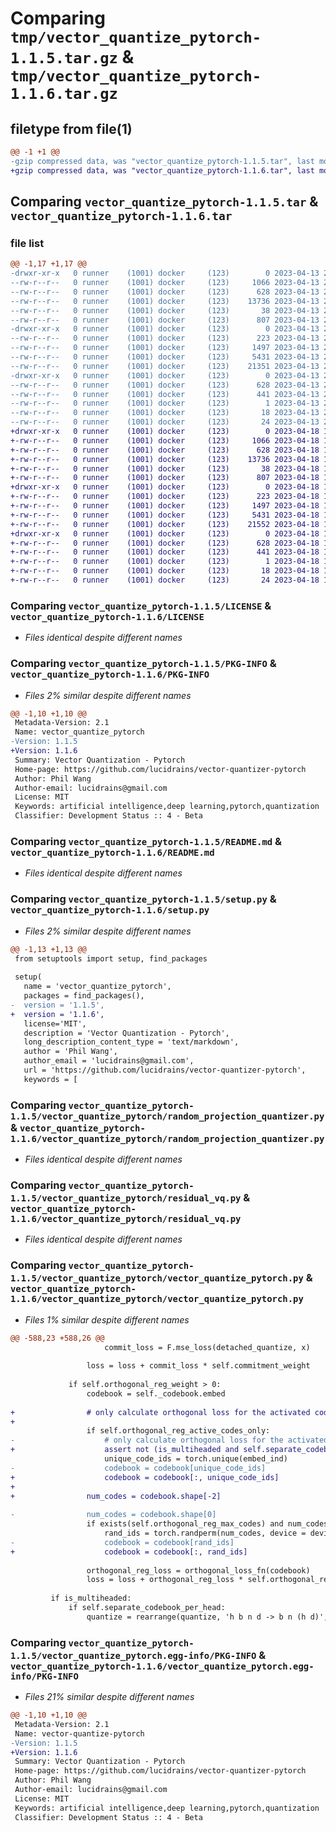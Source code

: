 # Comparing `tmp/vector_quantize_pytorch-1.1.5.tar.gz` & `tmp/vector_quantize_pytorch-1.1.6.tar.gz`

## filetype from file(1)

```diff
@@ -1 +1 @@
-gzip compressed data, was "vector_quantize_pytorch-1.1.5.tar", last modified: Thu Apr 13 20:21:35 2023, max compression
+gzip compressed data, was "vector_quantize_pytorch-1.1.6.tar", last modified: Tue Apr 18 14:58:19 2023, max compression
```

## Comparing `vector_quantize_pytorch-1.1.5.tar` & `vector_quantize_pytorch-1.1.6.tar`

### file list

```diff
@@ -1,17 +1,17 @@
-drwxr-xr-x   0 runner    (1001) docker     (123)        0 2023-04-13 20:21:35.231237 vector_quantize_pytorch-1.1.5/
--rw-r--r--   0 runner    (1001) docker     (123)     1066 2023-04-13 20:21:25.000000 vector_quantize_pytorch-1.1.5/LICENSE
--rw-r--r--   0 runner    (1001) docker     (123)      628 2023-04-13 20:21:35.231237 vector_quantize_pytorch-1.1.5/PKG-INFO
--rw-r--r--   0 runner    (1001) docker     (123)    13736 2023-04-13 20:21:25.000000 vector_quantize_pytorch-1.1.5/README.md
--rw-r--r--   0 runner    (1001) docker     (123)       38 2023-04-13 20:21:35.231237 vector_quantize_pytorch-1.1.5/setup.cfg
--rw-r--r--   0 runner    (1001) docker     (123)      807 2023-04-13 20:21:25.000000 vector_quantize_pytorch-1.1.5/setup.py
-drwxr-xr-x   0 runner    (1001) docker     (123)        0 2023-04-13 20:21:35.231237 vector_quantize_pytorch-1.1.5/vector_quantize_pytorch/
--rw-r--r--   0 runner    (1001) docker     (123)      223 2023-04-13 20:21:25.000000 vector_quantize_pytorch-1.1.5/vector_quantize_pytorch/__init__.py
--rw-r--r--   0 runner    (1001) docker     (123)     1497 2023-04-13 20:21:25.000000 vector_quantize_pytorch-1.1.5/vector_quantize_pytorch/random_projection_quantizer.py
--rw-r--r--   0 runner    (1001) docker     (123)     5431 2023-04-13 20:21:25.000000 vector_quantize_pytorch-1.1.5/vector_quantize_pytorch/residual_vq.py
--rw-r--r--   0 runner    (1001) docker     (123)    21351 2023-04-13 20:21:25.000000 vector_quantize_pytorch-1.1.5/vector_quantize_pytorch/vector_quantize_pytorch.py
-drwxr-xr-x   0 runner    (1001) docker     (123)        0 2023-04-13 20:21:35.231237 vector_quantize_pytorch-1.1.5/vector_quantize_pytorch.egg-info/
--rw-r--r--   0 runner    (1001) docker     (123)      628 2023-04-13 20:21:35.000000 vector_quantize_pytorch-1.1.5/vector_quantize_pytorch.egg-info/PKG-INFO
--rw-r--r--   0 runner    (1001) docker     (123)      441 2023-04-13 20:21:35.000000 vector_quantize_pytorch-1.1.5/vector_quantize_pytorch.egg-info/SOURCES.txt
--rw-r--r--   0 runner    (1001) docker     (123)        1 2023-04-13 20:21:35.000000 vector_quantize_pytorch-1.1.5/vector_quantize_pytorch.egg-info/dependency_links.txt
--rw-r--r--   0 runner    (1001) docker     (123)       18 2023-04-13 20:21:35.000000 vector_quantize_pytorch-1.1.5/vector_quantize_pytorch.egg-info/requires.txt
--rw-r--r--   0 runner    (1001) docker     (123)       24 2023-04-13 20:21:35.000000 vector_quantize_pytorch-1.1.5/vector_quantize_pytorch.egg-info/top_level.txt
+drwxr-xr-x   0 runner    (1001) docker     (123)        0 2023-04-18 14:58:19.156818 vector_quantize_pytorch-1.1.6/
+-rw-r--r--   0 runner    (1001) docker     (123)     1066 2023-04-18 14:58:08.000000 vector_quantize_pytorch-1.1.6/LICENSE
+-rw-r--r--   0 runner    (1001) docker     (123)      628 2023-04-18 14:58:19.156818 vector_quantize_pytorch-1.1.6/PKG-INFO
+-rw-r--r--   0 runner    (1001) docker     (123)    13736 2023-04-18 14:58:08.000000 vector_quantize_pytorch-1.1.6/README.md
+-rw-r--r--   0 runner    (1001) docker     (123)       38 2023-04-18 14:58:19.156818 vector_quantize_pytorch-1.1.6/setup.cfg
+-rw-r--r--   0 runner    (1001) docker     (123)      807 2023-04-18 14:58:08.000000 vector_quantize_pytorch-1.1.6/setup.py
+drwxr-xr-x   0 runner    (1001) docker     (123)        0 2023-04-18 14:58:19.156818 vector_quantize_pytorch-1.1.6/vector_quantize_pytorch/
+-rw-r--r--   0 runner    (1001) docker     (123)      223 2023-04-18 14:58:08.000000 vector_quantize_pytorch-1.1.6/vector_quantize_pytorch/__init__.py
+-rw-r--r--   0 runner    (1001) docker     (123)     1497 2023-04-18 14:58:08.000000 vector_quantize_pytorch-1.1.6/vector_quantize_pytorch/random_projection_quantizer.py
+-rw-r--r--   0 runner    (1001) docker     (123)     5431 2023-04-18 14:58:08.000000 vector_quantize_pytorch-1.1.6/vector_quantize_pytorch/residual_vq.py
+-rw-r--r--   0 runner    (1001) docker     (123)    21552 2023-04-18 14:58:08.000000 vector_quantize_pytorch-1.1.6/vector_quantize_pytorch/vector_quantize_pytorch.py
+drwxr-xr-x   0 runner    (1001) docker     (123)        0 2023-04-18 14:58:19.156818 vector_quantize_pytorch-1.1.6/vector_quantize_pytorch.egg-info/
+-rw-r--r--   0 runner    (1001) docker     (123)      628 2023-04-18 14:58:19.000000 vector_quantize_pytorch-1.1.6/vector_quantize_pytorch.egg-info/PKG-INFO
+-rw-r--r--   0 runner    (1001) docker     (123)      441 2023-04-18 14:58:19.000000 vector_quantize_pytorch-1.1.6/vector_quantize_pytorch.egg-info/SOURCES.txt
+-rw-r--r--   0 runner    (1001) docker     (123)        1 2023-04-18 14:58:19.000000 vector_quantize_pytorch-1.1.6/vector_quantize_pytorch.egg-info/dependency_links.txt
+-rw-r--r--   0 runner    (1001) docker     (123)       18 2023-04-18 14:58:19.000000 vector_quantize_pytorch-1.1.6/vector_quantize_pytorch.egg-info/requires.txt
+-rw-r--r--   0 runner    (1001) docker     (123)       24 2023-04-18 14:58:19.000000 vector_quantize_pytorch-1.1.6/vector_quantize_pytorch.egg-info/top_level.txt
```

### Comparing `vector_quantize_pytorch-1.1.5/LICENSE` & `vector_quantize_pytorch-1.1.6/LICENSE`

 * *Files identical despite different names*

### Comparing `vector_quantize_pytorch-1.1.5/PKG-INFO` & `vector_quantize_pytorch-1.1.6/PKG-INFO`

 * *Files 2% similar despite different names*

```diff
@@ -1,10 +1,10 @@
 Metadata-Version: 2.1
 Name: vector_quantize_pytorch
-Version: 1.1.5
+Version: 1.1.6
 Summary: Vector Quantization - Pytorch
 Home-page: https://github.com/lucidrains/vector-quantizer-pytorch
 Author: Phil Wang
 Author-email: lucidrains@gmail.com
 License: MIT
 Keywords: artificial intelligence,deep learning,pytorch,quantization
 Classifier: Development Status :: 4 - Beta
```

### Comparing `vector_quantize_pytorch-1.1.5/README.md` & `vector_quantize_pytorch-1.1.6/README.md`

 * *Files identical despite different names*

### Comparing `vector_quantize_pytorch-1.1.5/setup.py` & `vector_quantize_pytorch-1.1.6/setup.py`

 * *Files 2% similar despite different names*

```diff
@@ -1,13 +1,13 @@
 from setuptools import setup, find_packages
 
 setup(
   name = 'vector_quantize_pytorch',
   packages = find_packages(),
-  version = '1.1.5',
+  version = '1.1.6',
   license='MIT',
   description = 'Vector Quantization - Pytorch',
   long_description_content_type = 'text/markdown',
   author = 'Phil Wang',
   author_email = 'lucidrains@gmail.com',
   url = 'https://github.com/lucidrains/vector-quantizer-pytorch',
   keywords = [
```

### Comparing `vector_quantize_pytorch-1.1.5/vector_quantize_pytorch/random_projection_quantizer.py` & `vector_quantize_pytorch-1.1.6/vector_quantize_pytorch/random_projection_quantizer.py`

 * *Files identical despite different names*

### Comparing `vector_quantize_pytorch-1.1.5/vector_quantize_pytorch/residual_vq.py` & `vector_quantize_pytorch-1.1.6/vector_quantize_pytorch/residual_vq.py`

 * *Files identical despite different names*

### Comparing `vector_quantize_pytorch-1.1.5/vector_quantize_pytorch/vector_quantize_pytorch.py` & `vector_quantize_pytorch-1.1.6/vector_quantize_pytorch/vector_quantize_pytorch.py`

 * *Files 1% similar despite different names*

```diff
@@ -588,23 +588,26 @@
                     commit_loss = F.mse_loss(detached_quantize, x)
 
                 loss = loss + commit_loss * self.commitment_weight
 
             if self.orthogonal_reg_weight > 0:
                 codebook = self._codebook.embed
 
+                # only calculate orthogonal loss for the activated codes for this batch
+
                 if self.orthogonal_reg_active_codes_only:
-                    # only calculate orthogonal loss for the activated codes for this batch
+                    assert not (is_multiheaded and self.separate_codebook_per_head), 'orthogonal regularization for only active codes not compatible with multi-headed with separate codebooks yet'
                     unique_code_ids = torch.unique(embed_ind)
-                    codebook = codebook[unique_code_ids]
+                    codebook = codebook[:, unique_code_ids]
+
+                num_codes = codebook.shape[-2]
 
-                num_codes = codebook.shape[0]
                 if exists(self.orthogonal_reg_max_codes) and num_codes > self.orthogonal_reg_max_codes:
                     rand_ids = torch.randperm(num_codes, device = device)[:self.orthogonal_reg_max_codes]
-                    codebook = codebook[rand_ids]
+                    codebook = codebook[:, rand_ids]
 
                 orthogonal_reg_loss = orthogonal_loss_fn(codebook)
                 loss = loss + orthogonal_reg_loss * self.orthogonal_reg_weight
 
         if is_multiheaded:
             if self.separate_codebook_per_head:
                 quantize = rearrange(quantize, 'h b n d -> b n (h d)', h = heads)
```

### Comparing `vector_quantize_pytorch-1.1.5/vector_quantize_pytorch.egg-info/PKG-INFO` & `vector_quantize_pytorch-1.1.6/vector_quantize_pytorch.egg-info/PKG-INFO`

 * *Files 21% similar despite different names*

```diff
@@ -1,10 +1,10 @@
 Metadata-Version: 2.1
 Name: vector-quantize-pytorch
-Version: 1.1.5
+Version: 1.1.6
 Summary: Vector Quantization - Pytorch
 Home-page: https://github.com/lucidrains/vector-quantizer-pytorch
 Author: Phil Wang
 Author-email: lucidrains@gmail.com
 License: MIT
 Keywords: artificial intelligence,deep learning,pytorch,quantization
 Classifier: Development Status :: 4 - Beta
```

